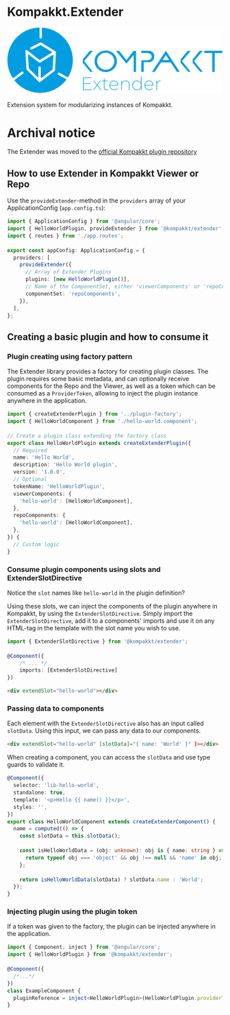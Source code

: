 # Kompakkt.Extender

<p align="center">
    <img src="https://github.com/Kompakkt/Assets/raw/main/extender-logo.png" alt="Kompakkt ExtenderLogo" width="600">
</p>

Extension system for modularizing instances of Kompakkt.

# Archival notice

The Extender was moved to the [official Kompakkt plugin repository](https://github.com/Kompakkt/Plugins)

## How to use Extender in Kompakkt Viewer or Repo

Use the `provideExtender`-method in the `providers` array of your ApplicationConfig (`app.config.ts`):

```ts
import { ApplicationConfig } from '@angular/core';
import { HelloWorldPlugin, provideExtender } from '@kompakkt/extender';
import { routes } from './app.routes';

export const appConfig: ApplicationConfig = {
  providers: [
    provideExtender({
      // Array of Extender Plugins
      plugins: [new HelloWorldPlugin()],
      // Name of the ComponentSet, either 'viewerComponents' or 'repoComponents'
      componentSet: 'repoComponents',
    }),
  ],
};
```

## Creating a basic plugin and how to consume it

### Plugin creating using factory pattern

The Extender library provides a factory for creating plugin classes.
The plugin requires some basic metadata, and can optionally receive components for the Repo and the Viewer, as well as a token which can be consumed as a `ProviderToken`, allowing to inject the plugin instance anywhere in the application.

```ts
import { createExtenderPlugin } from '../plugin-factory';
import { HelloWorldComponent } from './hello-world.component';

// Create a plugin class extending the factory class
export class HelloWorldPlugin extends createExtenderPlugin({
  // Required
  name: 'Hello World',
  description: 'Hello World plugin',
  version: '1.0.0',
  // Optional
  tokenName: 'HelloWorldPlugin',
  viewerComponents: {
    'hello-world': [HelloWorldComponent],
  },
  repoComponents: {
    'hello-world': [HelloWorldComponent],
  },
}) {
  // Custom logic
}
```

### Consume plugin components using slots and ExtenderSlotDirective

Notice the `slot` names like `hello-world` in the plugin definition?

Using these slots, we can inject the components of the plugin anywhere in Kompakkt, by using the `ExtenderSlotDirective`.
Simply import the `ExtenderSlotDirective`, add it to a components' imports and use it on any HTML-tag in the template with the slot name you wish to use.

```ts
import { ExtenderSlotDirective } from '@kompakkt/extender';

@Component({
    /* ... */
    imports: [ExtenderSlotDirective]
})
```

```html
<div extendSlot="hello-world"></div>
```

### Passing data to components

Each element with the `ExtenderSlotDirective` also has an input called `slotData`.
Using this input, we can pass any data to our components.

```html
<div extendSlot="hello-world" [slotData]="{ name: 'World' }" ]></div>
```

When creating a component, you can access the `slotData` and use type guards to validate it.

```ts
@Component({
  selector: 'lib-hello-world',
  standalone: true,
  template: '<p>Hello {{ name() }}</p>',
  styles: '',
})
export class HelloWorldComponent extends createExtenderComponent() {
  name = computed(() => {
    const slotData = this.slotData();

    const isHelloWorldData = (obj: unknown): obj is { name: string } => {
      return typeof obj === 'object' && obj !== null && 'name' in obj;
    };

    return isHelloWorldData(slotData) ? slotData.name : 'World';
  });
}
```

### Injecting plugin using the plugin token

If a token was given to the factory, the plugin can be injected anywhere in the application.

```ts
import { Component, inject } from '@angular/core';
import { HelloWorldPlugin } from '@kompakkt/extender';

@Component({
  /*...*/
})
class ExampleComponent {
  pluginReference = inject<HelloWorldPlugin>(HelloWorldPlugin.providerToken);
}
```
